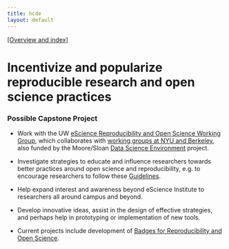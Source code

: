 ```yaml
---
title: hcde
layout: default
---
```


[[Overview and index]](index.html)

# Incentivize and popularize reproducible research and open science practices

### Possible Capstone Project 

 - Work with the UW [eScience Reproducibility and Open Science Working
   Group](http://escience.washington.edu/about-us/working-groups/reproducibility-and-open-science/),
   which collaborates with 
   [working groups at NYU and Berkeley](https://reproduciblescience.org/),
   also funded by the Moore/Sloan [Data Science Environment](http://msdse.org/)
   project.

 - Investigate strategies to educate and influence researchers towards
   better practices around open science and reproducibility, e.g. to
   encourage researchers to follow these [Guidelines](guidelines.html).

 - Help expand interest and awareness beyond eScience Institute to
   researchers all around campus and beyond. 

 - Develop innovative ideas, assist in the design of effective strategies, and
   perhaps help in prototyping or implementation of new tools.

 - Current projects include development of 
   [Badges for Reproducibility and Open Science](badges.html).



